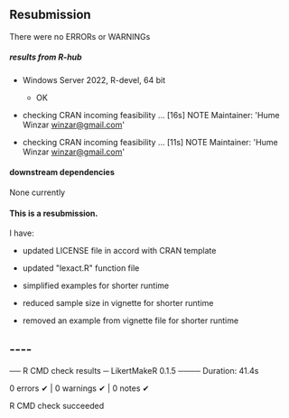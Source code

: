 
## Resubmission

There were no ERRORs or WARNINGs

##### results from R-hub

* Windows Server 2022, R-devel, 64 bit

   - OK

* checking CRAN incoming feasibility ... [16s] NOTE
Maintainer: 'Hume Winzar <winzar@gmail.com>'
   
* checking CRAN incoming feasibility ... [11s] NOTE
Maintainer: 'Hume Winzar <winzar@gmail.com>'


#### downstream dependencies

None currently



#### This is a resubmission. 

I have:

* updated LICENSE file in accord with CRAN template

* updated "lexact.R" function file

* simplified examples for shorter runtime
  
* reduced sample size in vignette for shorter runtime

* removed an example from vignette file for shorter runtime  

## ----
    
── R CMD check results ─ LikertMakeR 0.1.5 ────
Duration: 41.4s

0 errors ✔ | 0 warnings ✔ | 0 notes ✔

R CMD check succeeded
